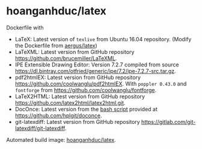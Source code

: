 # hoanganhduc/latex

Dockerfile with

* LaTeX: Latest version of `texlive` from Ubuntu 16.04 repository. (Modify the Dockerfile from [aergus/latex](https://hub.docker.com/r/aergus/latex/))
* LaTeXML: Latest version from GitHub repository https://github.com/brucemiller/LaTeXML.
* IPE Extensible Drawing Editor: Version 7.2.7 compiled from source https://dl.bintray.com/otfried/generic/ipe/7.2/ipe-7.2.7-src.tar.gz.
* pdf2htmlEX: Latest version from GitHub repository https://github.com/coolwanglu/pdf2htmlEX. With `poppler 0.43.0` and `fontforge` from https://github.com/coolwanglu/fontforge.
* LaTeX2HTML: Latest version from GitHub repository https://github.com/latex2html/latex2html.git.
* DocOnce: Latest version from the [bash script](https://raw.githubusercontent.com/hplgit/doconce/master/doc/src/manual/install_doconce.sh) provided at https://github.com/hplgit/doconce.
* git-latexdiff: Latest version from GitHub repository https://gitlab.com/git-latexdiff/git-latexdiff.

Automated build image: [hoanganhduc/latex](https://hub.docker.com/r/hoanganhduc/latex/).
